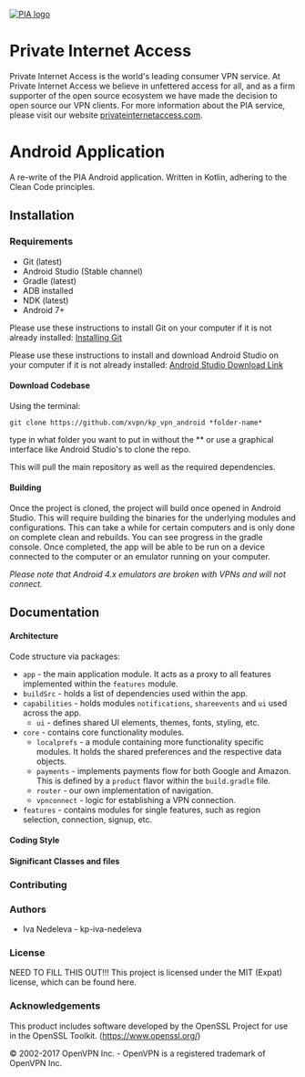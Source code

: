 [![PIA logo][pia-image]][pia-url]

# Private Internet Access
Private Internet Access is the world's leading consumer VPN service. At Private Internet Access we believe in unfettered access for all, and as a firm supporter of the open source ecosystem we have made the decision to open source our VPN clients. For more information about the PIA service, please visit our website [privateinternetaccess.com](https://privateinternetaccess.com).

# Android Application
A re-write of the PIA Android application. Written in Kotlin, adhering to the Clean Code principles.

## Installation

### Requirements
 - Git (latest)
 - Android Studio (Stable channel)
 - Gradle (latest)
 - ADB installed
 - NDK (latest)
 - Android 7+


Please use these instructions to install Git on your computer if it is not already installed: [Installing Git](https://gist.github.com/derhuerst/1b15ff4652a867391f03)

Please use these instructions to install and download Android Studio on your computer if it is not already installed: [Android Studio Download Link](https://developer.android.com/studio/index.html)

#### Download Codebase
Using the terminal:

`git clone https://github.com/xvpn/kp_vpn_android *folder-name*`

type in what folder you want to put in without the ** or use a graphical interface like Android Studio's to clone the repo.

This will pull the main repository as well as the required dependencies.

#### Building

Once the project is cloned, the project will build once opened in Android Studio. This will require building the binaries for the underlying modules and configurations. This can take a while for certain computers and is only done on complete clean and rebuilds. You can see progress in the gradle console. Once completed, the app will be able to be run on a device connected to the computer or an emulator running on your computer.

*Please note that Android 4.x emulators are broken with VPNs and will not connect.*

## Documentation

#### Architecture
Code structure via packages:

* `app` - the main application module. It acts as a proxy to all features implemented within the `features` module.
* `buildSrc` - holds a list of dependencies used within the app.
* `capabilities` - holds modules `notifications`, `shareevents` and `ui` used across the app.
  * `ui` - defines shared UI elements, themes, fonts, styling, etc.
* `core` - contains core functionality modules.
  * `localprefs` - a module containing more functionality specific modules. It holds the shared preferences and the respective data objects.
  * `payments` - implements payments flow for both Google and Amazon. This is defined by a `product` flavor within the `build.gradle` file.
  * `router` - our own implementation of navigation.
  * `vpnconnect` - logic for establishing a VPN connection.
* `features` - contains modules for single features, such as region selection, connection, signup, etc.

#### Coding Style

#### Significant Classes and files

### Contributing

### Authors

 * Iva Nedeleva - kp-iva-nedeleva

### License

NEED TO FILL THIS OUT!!!
This project is licensed under the MIT (Expat) license, which can be found here.

### Acknowledgements

This product includes software developed by the OpenSSL Project for use in the OpenSSL Toolkit. (https://www.openssl.org/)

© 2002-2017 OpenVPN Inc. - OpenVPN is a registered trademark of OpenVPN Inc.


<!-- Markdown link & img dfn's -->
[pia-image]: https://assets-cms.privateinternetaccess.com/img/frontend/pia_menu_logo_light.svg
[pia-url]: https://www.privateinternetaccess.com/
[wiki]: https://en.wikipedia.org/wiki/Private_Internet_Access
